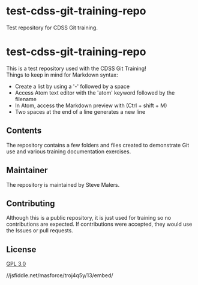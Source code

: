 # test-cdss-git-training-repo
Test repository for CDSS Git training.
# test-cdss-git-training-repo #

This is a test repository used with the CDSS Git Training!  
Things to keep in mind for Markdown syntax:

- Create a list by using a '-' followed by a space
- Access Atom text editor with the 'atom' keyword followed by the filename
- In Atom, access the Markdown preview with (Ctrl + shift + M)
- Two spaces at the end of a line generates a new line
 
## Contents ##

The repository contains a few folders and files created to demonstrate Git use and various training documentation exercises.

## Maintainer ##

The repository is maintained by Steve Malers.

## Contributing ##

Although this is a public repository, it is just used for training so no contributions are expected.
If contributions were accepted, they would use the Issues or pull requests.

## License ##

[GPL 3.0](https://github.com/smalers/test-cdss-git-training-repo/blob/master/LICENSE)

//jsfiddle.net/masforce/troj4q5y/13/embed/

